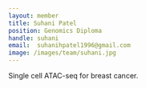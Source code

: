 ```yaml
---
layout: member
title: Suhani Patel
position: Genomics Diploma
handle: suhani
email:  suhanihpatel1996@gmail.com
image: /images/team/suhani.jpg
---
```


Single cell ATAC-seq for breast cancer.